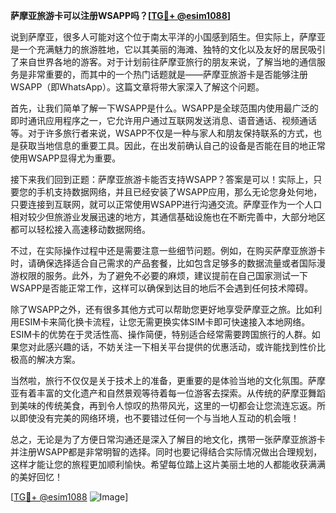 **萨摩亚旅游卡可以注册WSAPP吗？[[TG💪+ @esim1088](https://t.me/s/esim1088)]**

说到萨摩亚，很多人可能对这个位于南太平洋的小国感到陌生。但实际上，萨摩亚是一个充满魅力的旅游胜地，它以其美丽的海滩、独特的文化以及友好的居民吸引了来自世界各地的游客。对于计划前往萨摩亚旅行的朋友来说，了解当地的通信服务是非常重要的，而其中的一个热门话题就是——萨摩亚旅游卡是否能够注册WSAPP（即WhatsApp）。这篇文章将带大家深入了解这个问题。

首先，让我们简单了解一下WSAPP是什么。WSAPP是全球范围内使用最广泛的即时通讯应用程序之一，它允许用户通过互联网发送消息、语音通话、视频通话等。对于许多旅行者来说，WSAPP不仅是一种与家人和朋友保持联系的方式，也是获取当地信息的重要工具。因此，在出发前确认自己的设备是否能在目的地正常使用WSAPP显得尤为重要。

接下来我们回到正题：萨摩亚旅游卡能否支持WSAPP？答案是可以！实际上，只要您的手机支持数据网络，并且已经安装了WSAPP应用，那么无论您身处何地，只要连接到互联网，就可以正常使用WSAPP进行沟通交流。萨摩亚作为一个人口相对较少但旅游业发展迅速的地方，其通信基础设施也在不断完善中，大部分地区都可以轻松接入高速移动数据网络。

不过，在实际操作过程中还是需要注意一些细节问题。例如，在购买萨摩亚旅游卡时，请确保选择适合自己需求的产品套餐，比如包含足够多的数据流量或者国际漫游权限的服务。此外，为了避免不必要的麻烦，建议提前在自己国家测试一下WSAPP是否能正常工作，这样可以确保到达目的地后不会遇到任何技术障碍。

除了WSAPP之外，还有很多其他方式可以帮助您更好地享受萨摩亚之旅。比如利用ESIM卡来简化换卡流程，让您无需更换实体SIM卡即可快速接入本地网络。ESIM卡的优势在于灵活性高、操作简便，特别适合经常需要跨国旅行的人群。如果您对此感兴趣的话，不妨关注一下相关平台提供的优惠活动，或许能找到性价比极高的解决方案。

当然啦，旅行不仅仅是关于技术上的准备，更重要的是体验当地的文化氛围。萨摩亚有着丰富的文化遗产和自然景观等待着每一位游客去探索。从传统的萨摩亚舞蹈到美味的传统美食，再到令人惊叹的热带风光，这里的一切都会让您流连忘返。所以即使没有完美的网络环境，也不要错过任何一个与当地人互动的机会哦！

总之，无论是为了方便日常沟通还是深入了解目的地文化，携带一张萨摩亚旅游卡并注册WSAPP都是非常明智的选择。同时也要记得结合实际情况做出合理规划，这样才能让您的旅程更加顺利愉快。希望每位踏上这片美丽土地的人都能收获满满的美好回忆！

[[TG💪+ @esim1088](https://t.me/s/esim1088) ![Image](https://i.postimg.cc/4NQfJmqS/Snipaste-2025-05-13-00-14-12.png)]